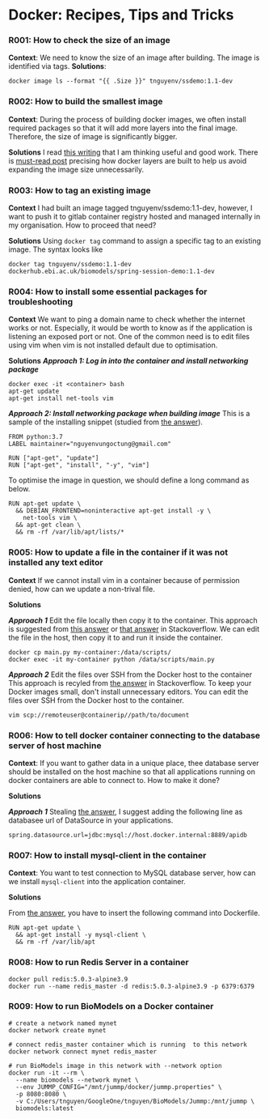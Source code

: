 
# Docker: Recipes, Tips and Tricks

### R001: How to check the size of an image
**Context**: We need to know the size of an image after building. The image is identified via tags.
**Solutions**:
```
docker image ls --format "{{ .Size }}" tnguyenv/ssdemo:1.1-dev
```

### R002: How to build the smallest image
**Context**:
During the process of building docker images, we often install required packages so that it will add more layers into the final image. Therefore, the size of image is significantly bigger.

**Solutions**
I read [this writing](https://pythonspeed.com/articles/system-packages-docker/) that I am thinking useful and good work. There is [must-read post](https://learnk8s.io/blog/smaller-docker-images) precising how docker layers are built to help us avoid expanding the image size unnecessarily.

### R003: How to tag an existing image
**Context**
I had built an image tagged tnguyenv/ssdemo:1.1-dev, however, I want to push it to gitlab container registry hosted and managed internally in my organisation. How to proceed that need?

**Solutions**
Using `docker tag` command to assign a specific tag to an existing image. The syntax looks like
```
docker tag tnguyenv/ssdemo:1.1-dev dockerhub.ebi.ac.uk/biomodels/spring-session-demo:1.1-dev
```

### R004: How to install some essential packages for troubleshooting
**Context**
We want to ping a domain name to check whether the internet works or not. Especially, it would be worth to know as if the application is listening an exposed port or not. One of the common need is to edit files using vim when vim is not installed default due to optimisation.

**Solutions**
***Approach 1: Log in into the container and install networking package***
```
docker exec -it <container> bash
apt-get update
apt-get install net-tools vim
```
***Approach 2: Install networking package when building image***
This is a sample of the installing snippet (studied from [the answer](https://stackoverflow.com/a/30859601/865603)).
```
FROM python:3.7
LABEL maintainer="nguyenvungoctung@gmail.com"

RUN ["apt-get", "update"]
RUN ["apt-get", "install", "-y", "vim"]
```
To optimise the image in question, we should define a long command as below.
```
RUN apt-get update \
  && DEBIAN_FRONTEND=noninteractive apt-get install -y \
    net-tools vim \
  && apt-get clean \
  && rm -rf /var/lib/apt/lists/*
```
### R005: How to update a file in the container if it was not installed any text editor
**Context**
If we cannot install vim in a container because of permission denied, how can we update a non-trival file.

**Solutions**

***Approach 1*** Edit the file locally then copy it to the container.
This approach is suggested from [this answer](https://stackoverflow.com/a/48397043/865603) or [that answer](https://stackoverflow.com/a/39399158/865603) in Stackoverflow. We can edit the file in the host, then copy it to and run it inside the container.
```
docker cp main.py my-container:/data/scripts/
docker exec -it my-container python /data/scripts/main.py
```
***Approach 2*** Edit the files over SSH from the Docker host to the container
This approach is recyled from [the answer](https://stackoverflow.com/a/43548695/865603) in Stackoverflow. To keep your Docker images small, don't install unnecessary editors. You can edit the files over SSH from the Docker host to the container.
```
vim scp://remoteuser@containerip//path/to/document
```

### R006: How to tell docker container connecting to the database server of host machine ###
**Context**: If you want to gather data in a unique place, thee database server should be installed on the host machine so that all applications running on docker containers are able to connect to. How to make it done?

**Solutions**

***Approach 1*** Stealing [the answer](https://stackoverflow.com/a/60116841/865603), I suggest adding the following line as databasee url of DataSource in your applications.

```
spring.datasource.url=jdbc:mysql://host.docker.internal:8889/apidb
```

### R007: How to install mysql-client in the container ###

**Context**: You want to test connection to MySQL database server, how can we install `mysql-client` into the application container.

**Solutions**

From [the answer](https://superuser.com/a/1186582/193851), you have to insert the following command into Dockerfile.

```
RUN apt-get update \
  && apt-get install -y mysql-client \
  && rm -rf /var/lib/apt
```

### R008: How to run Redis Server in a container ###

```
docker pull redis:5.0.3-alpine3.9
docker run --name redis_master -d redis:5.0.3-alpine3.9 -p 6379:6379

```

### R009: How to run BioModels on a Docker container

```
# create a network named mynet
docker network create mynet

# connect redis_master container which is running  to this network
docker network connect mynet redis_master

# run BioModels image in this network with --network option
docker run -it --rm \
  --name biomodels --network mynet \
  --env JUMMP_CONFIG="/mnt/jummp/docker/jummp.properties" \
  -p 8080:8080 \
  -v C:/Users/tnguyen/GoogleOne/tnguyen/BioModels/Jummp:/mnt/jummp \
  biomodels:latest
```